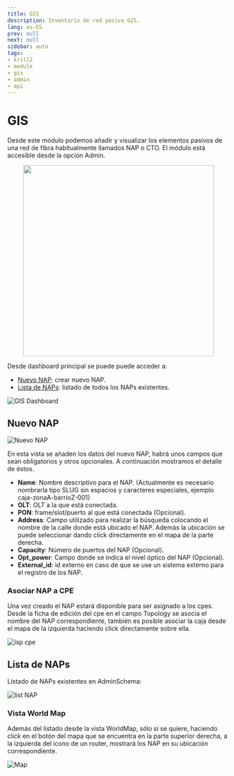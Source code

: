 ```yaml
---
title: GIS
description: Inventario de red pasiva GIS.
lang: es-ES
prev: null
next: null
sidebar: auto
tags:
- krill2
- module
- gis
- admin
- api
---
```

# GIS

Desde este módulo podemos añadir y visualizar los elementos pasivos de una red de fibra habitualmente llamados NAP o CTO. El módulo está accesible desde la opción Admin. 

<p align="center"><img src="/img/krill2/gis/01-admin-menu.png" width="433"></p>

Desde dashboard principal se puede puede acceder a:

- [Nuevo NAP](/es/krill2/gis/#nuevo-nap): crear nuevo NAP.
- [Lista de NAPs](/es/krill2/gis/#lista-de-naps): listado de todos los NAPs existentes.

![GIS Dashboard](/img/krill2/gis/02-module-gis.png)


## Nuevo NAP

![Nuevo NAP](/img/krill2/gis/03-create-nap.png)

En esta vista se añaden los datos del nuevo NAP, habrá unos campos que sean obligatorios y otros opcionales. A continuación mostramos el detalle de éstos.


- **Name**: Nombre descriptivo para el NAP. (Actualmente es necesario nombrarla tipo SLUG sin espacios y caracteres especiales, ejemplo caja-zonaA-barrioZ-001)
- **OLT**: OLT a la que está conectada.
- **PON**: frame/slot/puerto al que está conectada (Opcional).
- **Address**: Campo utilizado para realizar la búsqueda colocando el nombre de la calle donde está ubicado el NAP. Además la ubicación se puede seleccionar dando click directamente en el mapa de la parte derecha.
- **Capacity**: Número de puertos del NAP (Opcional).
- **Opt_power**: Campo donde se indica el nivel óptico del NAP (Opcional).
- **External_id**: id externo en caso de que se use un sistema externo para el registro de los NAP.

### Asociar NAP a CPE

Una vez creado el NAP estará disponible para ser asignado a los cpes. Desde la ficha de edición del cpe en el campo Topology se asocia el nombre del NAP correspondiente, también es posible asociar la caja desde el mapa de la izquierda haciendo click directamente sobre ella.

![isp cpe](/img/krill2/gis/05-cpe.png)


###

## Lista de NAPs


Listado de NAPs existentes en AdminSchema:

![list NAP](/img/krill2/gis/04-list-nap.png)

### Vista World Map

Además del listado desde la vista WorldMap, sólo si se quiere, haciendo click en el botón del mapa que se encuentra en la parte superior derecha, a la izquierda del icono de un router, mostrará los NAP en su ubicación correspondiente. 

![Map](/img/krill2/gis/06-map.png)